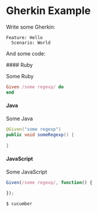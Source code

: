 # Gherkin Example

Write some Gherkin:

```gherkin_en
Feature: Hello
  Scenario: World
```

And some code:

<TABS>
#### Ruby

Some Ruby

```ruby
Given /some regexp/ do
end
```

#### Java

Some Java

```java
@Given("some regexp")
public void someRegexp() {
  
}
```

#### JavaScript

Some JavaScript

```javascript
Given(/some regexp/, function() {
  
});
```
</TABS>

<pre class="sh_sourceCode"><code><span class="sh_regexp">$</span> cucumber
</code></pre>
